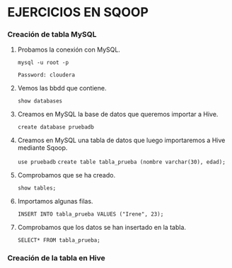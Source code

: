 # EJERCICIOS EN SQOOP

### Creación de tabla MySQL

1. Probamos la conexión con MySQL.
 
      `mysql -u root -p`
  
      `Password: cloudera`
  
 2. Vemos las bbdd que contiene.

      `show databases`
      
 3. Creamos en MySQL la base de datos que queremos importar a Hive.

      `create database pruebadb`
      
 4. Creamos en MySQL una tabla de datos que luego importaremos a Hive mediante Sqoop.

      `use pruebadb`
      `create table tabla_prueba (nombre varchar(30), edad);`
      
 5. Comprobamos que se ha creado.
 
      `show tables;`
      
 6. Importamos algunas filas.
 
      `INSERT INTO tabla_prueba VALUES ("Irene", 23);`
      
 7. Comprobamos que los datos se han insertado en la tabla.

      `SELECT* FROM tabla_prueba;`
      

### Creación de la tabla en Hive
  
